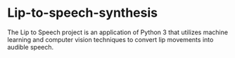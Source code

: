 # Lip-to-speech-synthesis
 The Lip to Speech project is an application of Python 3 that utilizes machine learning and computer vision techniques to convert lip movements into audible speech.
